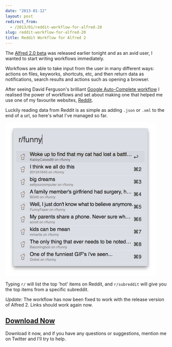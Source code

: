 ```yaml
---
date: "2013-01-12"
layout: post
redirect_from:
  - /2013/01/reddit-workflow-for-alfred-20
slug: reddit-workflow-for-alfred-20
title: Reddit Workflow for Alfred 2
---
```


The [Alfred 2.0 beta](http://blog.alfredapp.com/2013/01/12/first-alfred-v2-beta-now-available-for-mega-supporters/) was released earlier tonight and as an avid user, I wanted to start writing workflows immediately.

Workflows are able to take input from the user in many different ways: actions on files, keyworks, shortcuts, etc, and then return data as notifications, search results and actions such as opening a browser.

After seeing David Ferguson's brilliant [Google Auto-Complete workflow](http://jdfwarrior.tumblr.com/post/40354870777/a-few-alfred-2-workflows-to-get-you-started) I realised the power of workflows and set about making one that helped me use one of my favourite websites, [Reddit](http://reddit.com/).

Luckily reading data from Reddit is as simple as adding `.json` or `.xml` to the end of a url, so here's what I've managed so far.

![Reddit for Alfred](/posts/images/alfred-reddit.png)

Typing `r/` will list the top 'hot' items on Reddit, and `r/subreddit` will give you the top items from a specific subreddit.

_Update:_ The workflow has now been fixed to work with the release version of Alfred 2. Links should work again now.

<div class="download">
  <a href="/assets/downloads/Reddit.alfredworkflow.zip"><h2>Download Now</h2></a>
</div>

Download it now, and if you have any questions or suggestions, mention me on Twitter and I'll try to help.
